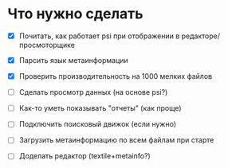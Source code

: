 Что нужно сделать
=====
- [x] Почитать, как работает psi при отображении в редакторе/просмоторщике
- [x] Парсить язык метаинформации
- [x] Проверить производительность на 1000 мелких файлов
- [ ] Сделать просмотр данных (на основе psi?)

- [ ] Как-то уметь показывать "отчеты" (как проще)
- [ ] Подключить поисковый движок (если нужно)

- [ ] Загрузить метаинформацию по всем файлам при старте
- [ ] Доделать редактор (textile+metainfo?) 
